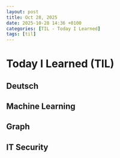 ```yaml
---
layout: post
title: Oct 28, 2025
date: 2025-10-28 14:36 +0100
categories: [TIL - Today I Learned]
tags: [til]
---
```


# Today I Learned (TIL)

## Deutsch

## Machine Learning

## Graph

## IT Security

